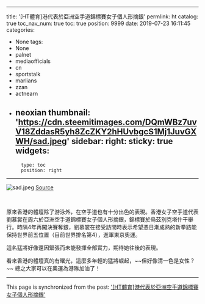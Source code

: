 
---
title: '[HT體育]港代表於亞洲空手道錦標賽女子個人形摘銀'
permlink: ht
catalog: true
toc_nav_num: true
toc: true
position: 9999
date: 2019-07-23 16:11:45
categories:
- None
tags:
- None
- palnet
- mediaofficials
- cn
- sportstalk
- marlians
- zzan
- actnearn
- neoxian
thumbnail: 'https://cdn.steemitimages.com/DQmWBz7uvV18ZddasR5yh8ZcZKY2hHUvbgcS1Mj1JuvGXWH/sad.jpeg'
sidebar:
    right:
        sticky: true
widgets:
    -
        type: toc
        position: right
---


![sad.jpeg](https://cdn.steemitimages.com/DQmWBz7uvV18ZddasR5yh8ZcZKY2hHUvbgcS1Mj1JuvGXWH/sad.jpeg)
[Source](https://www.hk01.com/%E5%8D%B3%E6%99%82%E9%AB%94%E8%82%B2/355122/%E7%A9%BA%E6%89%8B%E9%81%93-%E5%8A%89%E6%85%95%E8%A3%B3%E6%96%B0%E6%8B%B3%E8%B7%AF%E5%8A%9B%E7%88%AD%E6%9D%B1%E4%BA%AC%E5%A5%A7%E9%81%8B%E8%B3%87%E6%A0%BC-%E7%9B%BC%E4%BF%9D%E6%8C%81%E4%B8%96%E7%95%8C%E5%89%8D%E4%BA%94%E5%85%A7)


<p><br></p>
<p>原來香港的體壇除了游泳外，在空手道也有十分出色的表現。香港女子空手道代表劉慕裳在周六於亞洲空手道錦標賽女子個人形摘銀，錦標賽於烏茲別克塔什干舉行。時隔4年再闖決賽奪銀，劉慕裳在接受訪問時表示希望憑日漸成熟的新拳路能保持世界前五位置（目前世界排名第4），進軍東京奧運。</p>
<p>這名猛將好像還因緊張而未能發揮全部實力，期待她往後的表現。</p>
<p>看來香港的體壇真的有曙光，這麼多年輕的猛將崛起，~~但好像清一色是女性？~~ 總之大家可以在奧運為港隊加油了！</p>
</html>

- - -

This page is synchronized from the post: ['[HT體育]港代表於亞洲空手道錦標賽女子個人形摘銀'](https://steemit.com/@htliao/ht)
